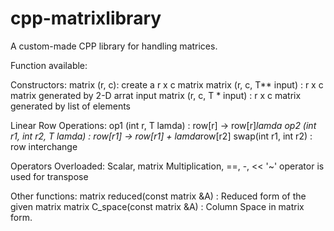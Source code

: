 # cpp-matrixlibrary
A custom-made CPP library for handling matrices.

Function available:

Constructors: 
matrix<T> (r, c): create a r x c matrix
matrix<T> (r, c, T** input) : r x c matrix generated by 2-D arrat input
matrix<T> (r, c, T * input) : r x c matrix generated by list of elements

Linear Row Operations:
op1 (int r, T lamda)          : row[r] -> row[r]*lamda
op2 (int r1, int r2, T lamda) : row[r1] -> row[r1] + lamda*row[r2]
swap(int r1, int r2)          : row interchange

Operators Overloaded:
Scalar, matrix Multiplication, ==, -, <<
'~' operator is used for transpose

Other functions:
matrix<T> reduced(const matrix<T> &A) : Reduced form of the given matrix
matrix<T> C_space(const matrix<T> &A) : Column Space in matrix form.
